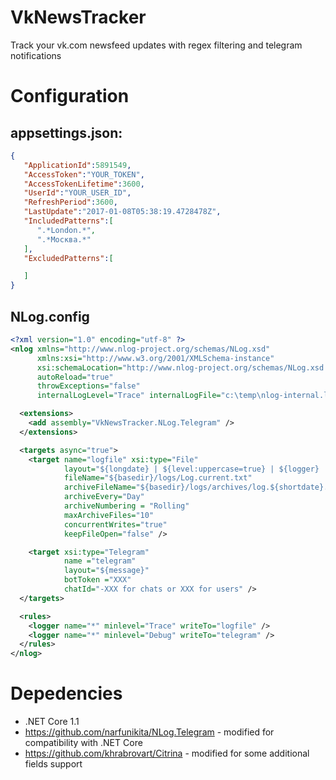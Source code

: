 # VkNewsTracker
Track your vk.com newsfeed updates with regex filtering and telegram notifications

# Configuration
## appsettings.json:
```json
{
   "ApplicationId":5891549,
   "AccessToken":"YOUR_TOKEN",
   "AccessTokenLifetime":3600,
   "UserId":"YOUR_USER_ID",
   "RefreshPeriod":3600,
   "LastUpdate":"2017-01-08T05:38:19.4728478Z",
   "IncludedPatterns":[
      ".*London.*",
      ".*Москва.*"
   ],
   "ExcludedPatterns":[

   ]
}
```
## NLog.config
```xml
<?xml version="1.0" encoding="utf-8" ?>
<nlog xmlns="http://www.nlog-project.org/schemas/NLog.xsd"
      xmlns:xsi="http://www.w3.org/2001/XMLSchema-instance"
      xsi:schemaLocation="http://www.nlog-project.org/schemas/NLog.xsd NLog.xsd"
      autoReload="true"
      throwExceptions="false"
      internalLogLevel="Trace" internalLogFile="c:\temp\nlog-internal.log">

  <extensions>
    <add assembly="VkNewsTracker.NLog.Telegram" />
  </extensions>

  <targets async="true">
    <target name="logfile" xsi:type="File"
            layout="${longdate} | ${level:uppercase=true} | ${logger} | ${message} | ${exception:format=tostring}"
            fileName="${basedir}/logs/Log.current.txt"
            archiveFileName="${basedir}/logs/archives/log.${shortdate}.{#}.txt"
            archiveEvery="Day"
            archiveNumbering = "Rolling"
            maxArchiveFiles="10"
            concurrentWrites="true"
            keepFileOpen="false" />

    <target xsi:type="Telegram"
            name ="telegram"
            layout="${message}"
            botToken ="XXX"
            chatId="-XXX for chats or XXX for users" />
  </targets>

  <rules>
    <logger name="*" minlevel="Trace" writeTo="logfile" />
    <logger name="*" minlevel="Debug" writeTo="telegram" />
  </rules>
</nlog>
```

# Depedencies
* .NET Core 1.1
* https://github.com/narfunikita/NLog.Telegram - modified for compatibility with .NET Core
* https://github.com/khrabrovart/Citrina - modified for some additional fields support
